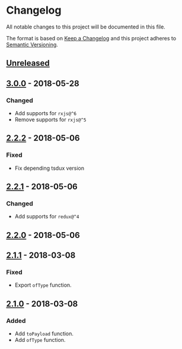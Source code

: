 # Changelog
All notable changes to this project will be documented in this file.

The format is based on [Keep a Changelog](http://keepachangelog.com/en/1.0.0/)
and this project adheres to [Semantic Versioning](http://semver.org/spec/v2.0.0.html).

## [Unreleased]

## [3.0.0] - 2018-05-28

### Changed
- Add supports for `rxjs@^6`
- Remove supports for `rxjs@^5`

## [2.2.2] - 2018-05-06

### Fixed
- Fix depending tsdux version

## [2.2.1] - 2018-05-06

### Changed
- Add supports for `redux@^4`

## [2.2.0] - 2018-05-06

## [2.1.1] - 2018-03-08

### Fixed
- Export `ofType` function.

## [2.1.0] - 2018-03-08

### Added
- Add `toPayload` function.
- Add `ofType` function.

[Unreleased]: https://github.com/Ailrun/tsdux-observable
[3.0.0]: https://github.com/Ailrun/tsdux/tree/v3.0.0
[2.2.2]: https://github.com/Ailrun/tsdux/tree/v2.2.2
[2.2.1]: https://github.com/Ailrun/tsdux/tree/v2.2.1
[2.2.0]: https://github.com/Ailrun/tsdux/tree/v2.2.0
[2.1.1]: https://github.com/Ailrun/tsdux/tree/v2.1.1
[2.1.0]: https://github.com/Ailrun/tsdux/tree/v2.1.0
